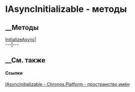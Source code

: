 # IAsyncInitializable - методы
##  __Методы
[InitializeAsync](M_Chronos_Platform_IAsyncInitializable_InitializeAsync.htm)|  
---|---  
## __См. также
#### Ссылки
[IAsyncInitializable - ](T_Chronos_Platform_IAsyncInitializable.htm)
[Chronos.Platform - пространство имён](N_Chronos_Platform.htm)
